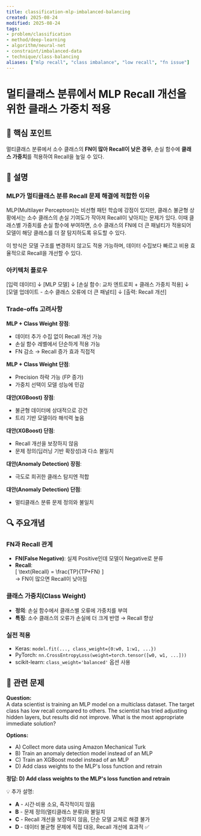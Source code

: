 ```yaml
---
title: classification-mlp-imbalanced-balancing  
created: 2025-08-24  
modified: 2025-08-24  
tags:  
- problem/classification  
- method/deep-learning  
- algorithm/neural-net  
- constraint/imbalanced-data  
- technique/class-balancing  
aliases: ["mlp recall", "class imbalance", "low recall", "fn issue"]
---
```


# 멀티클래스 분류에서 MLP Recall 개선을 위한 클래스 가중치 적용

## 🎯 핵심 포인트
멀티클래스 분류에서 소수 클래스의 **FN이 많아 Recall이 낮은 경우**, 손실 함수에 **클래스 가중치**를 적용하여 Recall을 높일 수 있다.

## 📝 설명

### MLP가 멀티클래스 분류 Recall 문제 해결에 적합한 이유
MLP(Multilayer Perceptron)는 비선형 패턴 학습에 강점이 있지만, 클래스 불균형 상황에서는 소수 클래스의 손실 기여도가 작아져 Recall이 낮아지는 문제가 있다. 이때 클래스별 가중치를 손실 함수에 부여하면, 소수 클래스의 FN에 더 큰 패널티가 적용되어 모델이 해당 클래스를 더 잘 탐지하도록 유도할 수 있다.  

이 방식은 모델 구조를 변경하지 않고도 적용 가능하며, 데이터 수집보다 빠르고 비용 효율적으로 Recall을 개선할 수 있다.

### 아키텍처 플로우
[입력 데이터]
↓
[MLP 모델]
↓
[손실 함수: 교차 엔트로피 + 클래스 가중치 적용]
↓
[모델 업데이트 - 소수 클래스 오류에 더 큰 패널티]
↓
[출력: Recall 개선]

### Trade-offs 고려사항

**MLP + Class Weight 장점**:
- 데이터 추가 수집 없이 Recall 개선 가능
- 손실 함수 레벨에서 단순하게 적용 가능
- FN 감소 → Recall 증가 효과 직접적  

**MLP + Class Weight 단점**:
- Precision 하락 가능 (FP 증가)
- 가중치 선택이 모델 성능에 민감  

**대안(XGBoost) 장점**:
- 불균형 데이터에 상대적으로 강건
- 트리 기반 모델이라 해석력 높음  

**대안(XGBoost) 단점**:
- Recall 개선을 보장하지 않음
- 문제 정의(딥러닝 기반 확장성)과 다소 불일치  

**대안(Anomaly Detection) 장점**:
- 극도로 희귀한 클래스 탐지엔 적합  

**대안(Anomaly Detection) 단점**:
- 멀티클래스 분류 문제 정의와 불일치  

## 🔍 주요개념

### FN과 Recall 관계
- **FN(False Negative)**: 실제 Positive인데 모델이 Negative로 분류  
- **Recall**:  
  \[
  \text{Recall} = \frac{TP}{TP+FN}
  \]  
  → FN이 많으면 Recall이 낮아짐  

### 클래스 가중치(Class Weight)
- **정의**: 손실 함수에서 클래스별 오류에 가중치를 부여  
- **특징**: 소수 클래스의 오류가 손실에 더 크게 반영 → Recall 향상  

### 실전 적용
- Keras: `model.fit(..., class_weight={0:w0, 1:w1, ...})`  
- PyTorch: `nn.CrossEntropyLoss(weight=torch.tensor([w0, w1, ...]))`  
- scikit-learn: `class_weight='balanced'` 옵션 사용  

## 📝 관련 문제

**Question:**  
A data scientist is training an MLP model on a multiclass dataset. The target class has low recall compared to others. The scientist has tried adjusting hidden layers, but results did not improve. What is the most appropriate immediate solution?  

**Options:**  
- A) Collect more data using Amazon Mechanical Turk  
- B) Train an anomaly detection model instead of an MLP  
- C) Train an XGBoost model instead of an MLP  
- D) Add class weights to the MLP's loss function and retrain  

**정답: D) Add class weights to the MLP's loss function and retrain**

💡 추가 설명:
- **A** - 시간·비용 소요, 즉각적이지 않음  
- **B** - 문제 정의(멀티클래스 분류)와 불일치  
- **C** - Recall 개선을 보장하지 않음, 단순 모델 교체로 해결 불가  
- **D** - 데이터 불균형 문제에 직접 대응, Recall 개선에 효과적 ✅  
